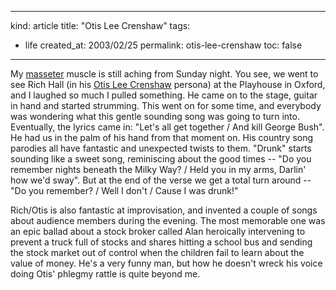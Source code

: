 -----
kind: article
title: "Otis Lee Crenshaw"
tags:
- life
created_at: 2003/02/25
permalink: otis-lee-crenshaw
toc: false
-----

<p>My <a href="http://home.teleport.com/~bobh/masseter.htm">masseter</a> muscle is still aching from Sunday night. You see, we went to see Rich Hall (in his <a href="http://www.bbc.co.uk/cambridgeshire/stage/2003/02/rich_hall.shtml">Otis Lee Crenshaw</a> persona) at the Playhouse in Oxford, and I laughed so much I pulled something. He came on to the stage, guitar in hand and started strumming. This went on for some time, and everybody was wondering what this gentle sounding song was going to turn into. Eventually, the lyrics came in: "Let's all get together / And kill George Bush". He had us in the palm of his hand from that moment on. His country song parodies all have fantastic and unexpected twists to them. "Drunk" starts sounding like a sweet song, reminiscing about the good times -- "Do you remember nights beneath the Milky Way? / Held you in my arms, Darlin' how we'd sway". But at the end of the verse we get a total turn around -- "Do you remember? / Well I don't / Cause I was drunk!"</p>

<p>Rich/Otis is also fantastic at improvisation, and invented a couple of songs about audience members during the evening. The most memorable one was an epic ballad about a stock broker called Alan heroically intervening to prevent a truck full of stocks and shares hitting a school bus and sending the stock market out of control when the children fail to learn about the value of money. He's a very funny man, but how he doesn't wreck his voice doing Otis' phlegmy rattle is quite beyond me.</p>


